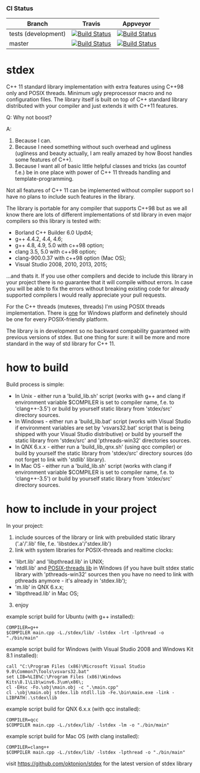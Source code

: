 ### CI Status

Branch   | Travis | Appveyor
---------|--------|---------
tests (development)    | [![Build Status](https://travis-ci.org/oktonion/stdex.svg?branch=tests)](https://travis-ci.org/oktonion/stdex) | [![Build Status](https://ci.appveyor.com/api/projects/status/hu8800gu31xldj25?svg=true)](https://ci.appveyor.com/project/oktonion/stdex)
master   | [![Build Status](https://travis-ci.org/oktonion/stdex.svg?branch=master)](https://travis-ci.org/oktonion/stdex) | [![Build Status](https://ci.appveyor.com/api/projects/status/3c53qm34v1j37hy5/branch/master?svg=true)](https://ci.appveyor.com/project/oktonion/stdex-a309e/branch/master)

# stdex
C++ 11 standard library implementation with extra features using C++98 only and POSIX threads. Minimum ugly preprocessor macro and no configuration files. The library itself is built on top of C++ standard library distributed with your compiler and just extends it with C++11 features.

Q: Why not boost?

A: 
1. Because I can.
2. Because I need something without such overhead and ugliness (ugliness and beauty actually, I am really amazed by how Boost handles some features of C++).
3. Because I want all of basic little helpful classes and tricks (as countof f.e.) be in one place with power of C++ 11 threads handling and template-programming.

Not all features of C++ 11 can be implemented without compiler support so I have no plans to include such features in the library.

The library is portable for any compiler that supports C++98 but as we all know there are lots of different implementations of std library in even major compilers so this library is tested with:

* Borland C++ Builder 6.0 Updt4; 
* g++ 4.4.2, 4.4, 4.6;
* g++ 4.8, 4.9, 5.0 with c++98 option;
* clang 3.5, 5.0 with c++98 option;
* clang-900.0.37 with c++98 option (Mac OS);
* Visual Studio 2008, 2010, 2013, 2015;

...and thats it. If you use other compilers and decide to include this library in your project there is no guarantee that it will compile without errors. In case you will be able to fix the errors without breaking existing code for already supported compilers I would really appreciate your pull requests.

For the C++ threads (mutexes, threads) I'm using POSIX threads implementation. There is [one](https://github.com/GerHobbelt/pthread-win32 "I'm using this implementation") for Windows platform and definetely should be one for every POSIX-friendly platform.

The library is in development so no backward compability guaranteed with previous versions of stdex. But one thing for sure: it will be more and more standard in the way of std library for C++ 11.

# how to build
Build process is simple: 
* In Unix - either run a 'build_lib.sh' script (works with g++ and clang if environment variable $COMPILER is set to compiler name, f.e. to 'clang++-3.5') or build by yourself static library from 'stdex/src' directory sources.
* In Windows - either run a 'build_lib.bat' script (works with Visual Studio if environment variables are set by 'vsvars32.bat' script that is being shipped with your Visual Studio distributive) or build by yourself the static library from 'stdex/src' and 'pthreads-win32' directories sources.
* In QNX 6.x.x - either run a 'build_lib_qnx.sh' (using qcc compiler) or build by yourself the static library from 'stdex/src' directory sources (do not forget to link with 'stdlib' library).
* In Mac OS - either run a 'build_lib.sh' script (works with clang if environment variable $COMPILER is set to compiler name, f.e. to 'clang++-3.5') or build by yourself static library from 'stdex/src' directory sources.

# how to include in your project
In your project: 
1. include sources of the library or link with prebuilded static library ('.a'/'.lib' file, f.e. 'libstdex.a'/'stdex.lib')
2. link with system libraries for POSIX-threads and realtime clocks: 
* 'librt.lib' and 'libpthread.lib' in UNIX;
* 'ntdll.lib' and [POSIX-threads lib](https://github.com/GerHobbelt/pthread-win32 "I'm using this implementation") in Windows (if you have built stdex static library with 'pthreads-win32' sources then you have no need to link with pthreads anymore - it's already in 'stdex.lib');
* 'm.lib' in QNX 6.x.x;
* 'libpthread.lib' in Mac OS;
3. enjoy

example script build for Ubuntu (with g++ installed):
```
COMPILER=g++
$COMPILER main.cpp -L./stdex/lib/ -lstdex -lrt -lpthread -o "./bin/main"
```

example script build for Windows (with Visual Studio 2008 and Windows Kit 8.1 installed):
```
call "C:\Program Files (x86)\Microsoft Visual Studio 9.0\Common7\Tools\vsvars32.bat"
set LIB=%LIB%C:\Program Files (x86)\Windows Kits\8.1\Lib\winv6.3\um\x86\;
cl -EHsc -Fo.\obj\main.obj -c ".\main.cpp"
cl .\obj\main.obj stdex.lib ntdll.lib -Fe.\bin\main.exe -link -LIBPATH:.\stdex\lib
```

example script build for QNX 6.x.x (with qcc installed):
```
COMPILER=qcc
$COMPILER main.cpp -L./stdex/lib/ -lstdex -lm -o "./bin/main"
```

example script build for Mac OS (with clang installed):
```
COMPILER=clang++
$COMPILER main.cpp -L./stdex/lib/ -lstdex -lpthread -o "./bin/main"
```

visit https://github.com/oktonion/stdex for the latest version of stdex library
